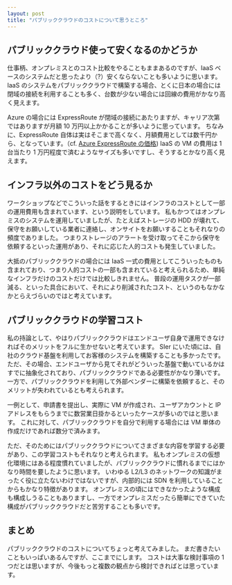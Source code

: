 ```yaml
---
layout: post
title: "パブリッククラウドのコストについて思うところ"
---
```


## パブリッククラウド使って安くなるのかどうか

仕事柄、オンプレミスとのコスト比較をやることもままあるのですが、IaaS ベースのシステムだと思ったより（?）安くならないことも多いように思います。
IaaS のシステムをパブリッククラウドで構築する場合、とくに日本の場合には閉域の接続を利用することも多く、台数が少ない場合には回線の費用がかなり高く見えます。

Azure の場合には ExpressRoute が閉域の接続にあたりますが、キャリア次第ではありますが月額 10 万円以上かかることが多いように思っています。
ちなみに、ExpressRoute 自体は実はそこまで高くなく、月額費用としては数千円から、となっています。（cf. [Azure ExpressRoute の価格](https://azure.microsoft.com/ja-jp/pricing/details/expressroute/))
IaaS の VM の費用は 1 台当たり 1 万円程度で済むようなサイズも多いですし、そうするとかなり高く見えます。

## インフラ以外のコストをどう見るか

ワークショップなどでこういった話をするときにはインフラのコストとして一部の運用費用も含まれています、という説明をしています。
私もかつてはオンプレミスのシステムを運用していましたが、たとえばストレージの HDD が壊れて、保守をお願いしている業者に連絡し、オンサイトをお願いすることもそれなりの頻度でありました。
つまりストレージのアラートを受け取ってそこから保守を依頼するといった運用があり、それに応じた人的コストも発生していました。

大抵のパブリッククラウドの場合には IaaS 一式の費用としてこういったものも含まれており、つまり人的コストの一部も含まれていると考えられるため、単純なインフラだけのコストだけでは比較しきれません。
普段の運用タスクが一部減る、といった具合において、それにより削減されたコスト、というのもなかなかとらえづらいのではと考えています。

## パブリッククラウドの学習コスト

私の持論として、やはりパブリッククラウドはエンドユーザ自身で運用できなければそのメリットをフルに生かせないと考えています。
SIer にいた頃には、自社のクラウド基盤を利用してお客様のシステムを構築することも多かったです。
ただ、その場合、エンドユーザから見てそれがどういった基盤で動いているかはすでに抽象化されており、パブリッククラウドである必要性がかなり薄いです。
一方で、パブリッククラウドを利用して外部ベンダーに構築を依頼すると、そのメリットが失われているとも考えられます。

一例として、申請書を提出し、実際に VM が作成され、ユーザアカウントと IP アドレスをもらうまでに数営業日掛かるといったケースが多いのではと思います。
これに対して、パブリッククラウドを自分で利用する場合には VM 単体の作成だけであれば数分で済みます。

ただ、そのためにはパブリッククラウドについてさまざまな内容を学習する必要があり、この学習コストもそれなりと考えられます。
私もオンプレミスの仮想化環境にはある程度慣れていましたが、パブリッククラウドに慣れるまでにはかなり時間を要したように思います。
いわゆる L2/L3 のネットワークの知識がまったく役に立たないわけではないですが、内部的には SDN を利用していることからもかなり特徴があります。
オンプレミスの頃にはできなかったような構成も構成しうることもありますし、一方でオンプレミスだったら簡単にできていた構成がパブリッククラウドだと苦労することも多いです。

## まとめ

パブリッククラウドのコストについてちょっと考えてみました。
まだ書きたいこともいっぱいあるんですが、ここまでにします。
コストは大事な検討事項の 1 つだとは思いますが、今後もっと複数の観点から検討できればとは思っています。
